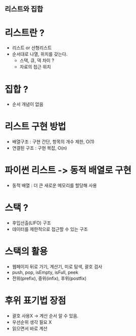 ## 리스트와 집합
# 리스트란 ?
- 리스트 or 선형리스트
- 순서대로 나열, 위치를 갖는다.
    - 스택, 큐, 덱 차이 ?
    - 자료의 접근 위치
    
# 집합 ?
- 순서 개념이 없음

# 리스트 구현 방법
- 배열구조 : 구현 간단, 항목의 개수 제한, O(1)
- 연결된 구조 : 구현 복잡, O(n)

# 파이썬 리스트 -> 동적 배열로 구현
- 동적 배열 : 더 큰 새로운 메모리를 할당해 사용

# 스택 ?
- 후입선출(LIFO) 구조
- 데이터를 제한적으로 접근할 수 있는 구조

# 스택의 활용
- 웹페이지 뒤로 가기, 계산기, 미로 탐색, 괄호 검사
- push, pop, isEmpty, isFull, peek
- 전위(prefix), 중위(infix), 후위(postfix)

# 후위 표기법 장점
- 괄호 사용X -> 계산 순서 알 수 있음.
- 우선순위 생각 필요 X
- 읽으면서 바로 계산

#